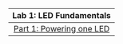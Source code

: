|                              Lab 1: LED Fundamentals                            |
| :------------------------------------------------------------------------: |
|   [Part 1: Powering one LED](https://github.com/user-attachments/assets/5ff568aa-cc7b-47eb-ac7a-3a0963fcc536)||[Part 1 Code .pdf](https://github.com/user-attachments/files/21148254/Part.1.Code.pdf)|

